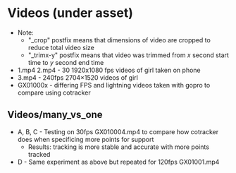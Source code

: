 # Videos (under asset)
- Note: 
  - "_crop" postfix means that dimensions of video are cropped to reduce total video size
  - "_trimx-y" postfix means that video was trimmed from *x* second start time to *y* second end time 
- 1.mp4 2.mp4 - 30 1920x1080 fps videos of girl taken on phone
- 3.mp4 - 240fps 2704×1520 videos of girl
- GX01000x - differing FPS and lightning videos taken with gopro to compare using cotracker

## Videos/many_vs_one
- A, B, C - Testing on 30fps GX010004.mp4 to compare how cotracker does when specificing more points for support
  - Results: tracking is more stable and accurate with more points tracked
- D - Same experiment as above but repeated for 120fps GX01001.mp4